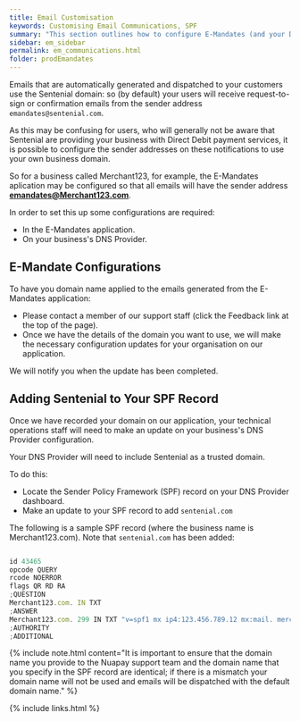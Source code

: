 ```yaml
---
title: Email Customisation
keywords: Customising Email Communications, SPF
summary: "This section outlines how to configure E-Mandates (and your DNS settings) so that the automatically-generated E-Mandate emails appear to be originating from YOUR domain."
sidebar: em_sidebar
permalink: em_communications.html
folder: prodEmandates
---
```


Emails that are automatically generated and dispatched to your customers use the Sentenial domain: so (by default) your users will receive request-to-sign or confirmation emails from the sender address `emandates@sentenial.com`. 

As this may be confusing for users, who will generally not be aware that Sentenial are providing your business with Direct Debit payment services, it is possible to configure the sender addresses on these notifications to use your own business domain. 

So for a business called Merchant123, for example, the E-Mandates aplication may be configured so that all emails will have the sender address **emandates@Merchant123.com**.

In order to set this up some configurations are required:

* In the E-Mandates application.
* On your business's DNS Provider.

## E-Mandate Configurations

To have you domain name applied to the emails generated from the E-Mandates application: 

* Please contact a member of our support staff (click the Feedback link at the top of the page). 
* Once we have the details of the domain you want to use, we will make the necessary configuration updates for your organisation on our application.

We will notify you when the update has been completed.

## Adding Sentenial to Your SPF Record 

Once we have recorded your domain on our application, your technical operations staff will need to make an update on your business's DNS Provider configuration. 

Your DNS Provider will need to include Sentenial as a trusted domain. 

To do this: 

* Locate the Sender Policy Framework (SPF) record on your DNS Provider dashboard.
* Make an update to your SPF record to add `sentenial.com`

The following is a sample SPF record (where the business name is Merchant123.com). Note that `sentenial.com` has been added:

````js

id 43465
opcode QUERY
rcode NOERROR
flags QR RD RA
;QUESTION
Merchant123.com. IN TXT
;ANSWER
Merchant123.com. 299 IN TXT "v=spf1 mx ip4:123.456.789.12 mx:mail. merchant123.com a:webserver1.bizspacehost.com include:sent-prod-smtp1.sentenial.com -all"
;AUTHORITY
;ADDITIONAL

````

{% include note.html content="It is important to ensure that the domain name you provide to the Nuapay support team and the domain name that you specify in the SPF record are identical; if there is a mismatch your domain name will not be used and emails will be dispatched with the default domain name." %}







{% include links.html %}
